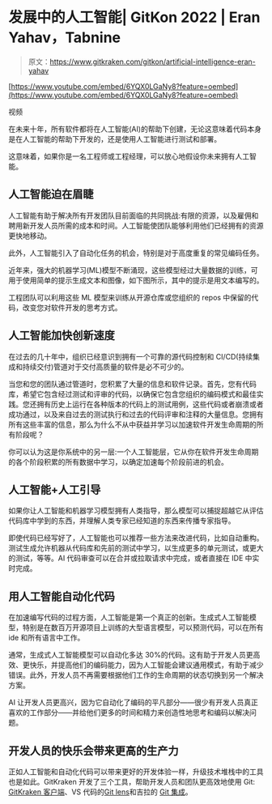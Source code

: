 # 发展中的人工智能| GitKon 2022 | Eran Yahav，Tabnine

> 原文：<https://www.gitkraken.com/gitkon/artificial-intelligence-eran-yahav>

[https://www.youtube.com/embed/6YQX0LGaNy8?feature=oembed](https://www.youtube.com/embed/6YQX0LGaNy8?feature=oembed)

视频

在未来十年，所有软件都将在人工智能(AI)的帮助下创建，无论这意味着代码本身是在人工智能的帮助下开发的，还是使用人工智能进行测试和部署。

这意味着，如果你是一名工程师或工程经理，可以放心地假设你未来拥有人工智能。

## **人工智能迫在眉睫**

人工智能有助于解决所有开发团队目前面临的共同挑战:有限的资源，以及雇佣和聘用新开发人员所需的成本和时间。人工智能使团队能够利用他们已经拥有的资源更快地移动。

此外，人工智能引入了自动化任务的机会，特别是对于高度重复的常见编码任务。

近年来，强大的机器学习(ML)模型不断涌现，这些模型经过大量数据的训练，可用于使用简单的提示生成文本和图像，如下图所示，其中的提示是用文本编写的。

工程团队可以利用这些 ML 模型来训练从开源仓库或您组织的 repos 中保留的代码，改变您对软件开发的思考方式。

## **人工智能加快创新速度**

在过去的几十年中，组织已经意识到拥有一个可靠的源代码控制和 CI/CD(持续集成和持续交付)管道对于交付高质量的软件是必不可少的。

当您和您的团队通过管道时，您积累了大量的信息和软件记录。首先，您有代码库，希望它包含经过测试和评审的代码，以确保它包含您组织的编码模式和最佳实践。您还拥有历史上运行在各种版本的代码上的测试用例，这些代码或者崩溃或者成功通过，以及来自过去的测试执行和过去的代码评审和注释的大量信息。您拥有所有这些丰富的信息，那么为什么不从中获益并学习以加速软件开发生命周期的所有阶段呢？

你可以认为这是你系统中的另一层:一个人工智能层，它从你在软件开发生命周期的各个阶段积累的所有数据中学习，以确定加速每个阶段前进的机会。

## **人工智能+人工引导**

如果你让人工智能和机器学习模型拥有人类指导，那么模型可以捕捉超越它从评估代码库中学到的东西，并理解人类专家已经知道的东西来传播专家指导。

即使代码已经写好了，人工智能也可以推荐一些方法来改进代码，比如自动重构。测试生成允许机器从代码库和先前的测试中学习，以生成更多的单元测试，或更大的测试，等等。AI 代码审查可以在合并或拉取请求中完成，或者直接在 IDE 中实时完成。

## **用人工智能自动化代码**

在加速编写代码的过程方面，人工智能是第一个真正的创新。生成式人工智能模型，特别是在数百万开源项目上训练的大型语言模型，可以预测代码，可以在所有 ide 和所有语言中工作。

通常，生成式人工智能模型可以自动化多达 30%的代码。这有助于开发人员更高效、更快乐，并提高他们的编码能力，因为人工智能会建议通用模式，有助于减少错误。此外，开发人员不再需要根据他们工作的生命周期的状态切换到另一个解决方案。

AI 让开发人员更高兴，因为它自动化了编码的平凡部分——很少有开发人员真正喜欢的工作部分——并给他们更多的时间和精力来创造性地思考和编码以解决问题。

## **开发人员的快乐会带来更高的生产力**

正如人工智能和自动化代码可以带来更好的开发体验一样，升级技术堆栈中的工具也是如此。GitKraken 开发了三个工具，帮助开发人员和团队更高效地使用 Git: [GitKraken 客户端](https://www.gitkraken.com/git-client)、VS 代码的[Git lens](https://www.gitkraken.com/gitlens)和吉拉的 [Git 集成](https://www.gitkraken.com/git-integration-for-jira)。